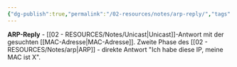 ```yaml
---
{"dg-publish":true,"permalink":"/02-resources/notes/arp-reply/","tags":["netzwerk/arp/antwort","unicast/antwort","netzwerk/protokoll"],"noteIcon":"","updated":"2025-09-05T10:18:06.325+02:00"}
---
```



**ARP-Reply** - [[02 - RESOURCES/Notes/Unicast\|Unicast]]-Antwort mit der gesuchten [[MAC-Adresse\|MAC-Adresse]].
Zweite Phase des [[02 - RESOURCES/Notes/arp\|ARP]] - direkte Antwort "Ich habe diese IP, meine MAC ist X".